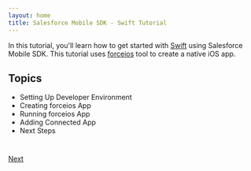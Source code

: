 ```yaml
---
layout: home
title: Salesforce Mobile SDK - Swift Tutorial
---
```

In this tutorial, you'll learn how to get started with <a href="https://developer.apple.com/swift/" target="_blank">Swift</a> using Salesforce Mobile SDK. This tutorial uses <a href="https://www.npmjs.com/package/forceios" target="_blank">forceios</a> tool to create a native iOS app.


## Topics

- Setting Up Developer Environment
- Creating forceios App
- Running forceios App
- Adding Connected App
- Next Steps

<div class="row" style="margin-top:40px;">
<div class="col-sm-12">
<a href="mobile-sdk-swift-setup-developer-environment.html" class="btn btn-default pull-right">Next <i class="glyphicon glyphicon-chevron-right"></i></a>
</div>
</div>
